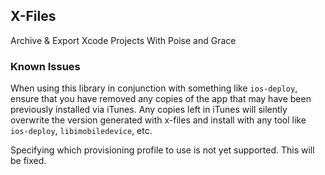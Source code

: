 X-Files
-------
Archive & Export Xcode Projects With Poise and Grace

### Known Issues
When using this library in conjunction with something like `ios-deploy`, ensure that you have removed any copies of the app that may have been previously installed via iTunes. Any copies left in iTunes will silently overwrite the version generated with x-files and install with any tool like `ios-deploy`, `libimobiledevice`, etc.

Specifying which provisioning profile to use is not yet supported. This will be fixed.